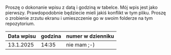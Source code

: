 Proszę o dokonanie wpisu z datą i godziną w tabelce. Mój wpis jest jako pierwszy.
Prawdopodobnie będziecie mieli jakiś konflikt w tym pliku. Proszę o zrobienie zrzutu ekranu i umieszczenie go w swoim folderze na tym repozytorium.

| Data wpisu | godzina    | numer w dzienniku |
|------------|------------|-------------------|
| 13.1.2025  | 14:35      |   nie mam ;-)     |
